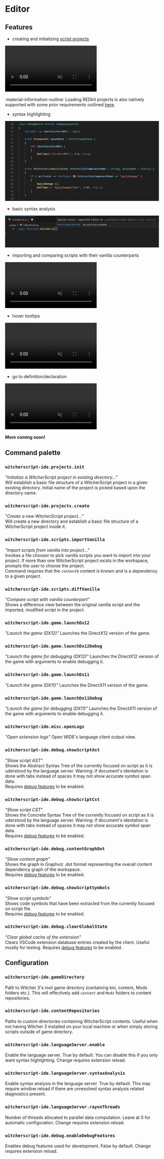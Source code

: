 # Editor

## Features

- creating and initializing [script projects](./project-system.md)

<video controls muted>
  <source src="../../assets/user-manual/editor/project-creation.mp4" type="video/mp4">
</video>

:material-information-outline: Loading REDkit projects is also natively supported with some prior requirements outlined [here](./project-system.md#redkit-project).

- syntax highlighting

![Syntax Highlighting](../assets/user-manual/editor/syntax-highlighting.jpg)

- basic syntax analysis

![Syntax Analysis](../assets/user-manual/editor/syntax-analysis.jpg)

- importing and comparing scripts with their vanilla counterparts

<video controls muted>
  <!-- TODO update the video with the process being done entirely through GUI -->
  <source src="../../assets/user-manual/editor/vanilla-import-diff.mp4" type="video/mp4"> 
</video>

- hover tooltips

<video controls muted>
  <source src="../../assets/user-manual/editor/hover.mp4" type="video/mp4">
</video>

- go to definition/declaration

<video controls muted>
  <source src="../../assets/user-manual/editor/goto-definition.mp4" type="video/mp4">
</video>

**More coming soon!**


## Command palette

### `witcherscript-ide.projects.init`
*"Initialize a WitcherScript project in existing directory..."*  
Will establish a basic file structure of a WitcherScript project in a given existing directory. Initial name of the project is picked based upon the directory name.

### `witcherscript-ide.projects.create` 
*"Create a new WitcherScript project..."*  
Will create a new directory and establish a basic file structure of a WitcherScript project inside it.

### `witcherscript-ide.scripts.importVanilla`
*"Import scripts from vanilla into project..."*  
Invokes a file chooser to pick vanilla scripts you want to import into your project. If more than one WitcherScript project exists in the workspace, prompts the user to choose the project.  
Command requires that the `content0` content is known and is a dependency to a given project.

### `witcherscript-ide.scripts.diffVanilla`
*"Compare script with vanilla counterpart"*  
Shows a difference view between the original vanilla script and the imported, modified script in the project.

### `witcherscript-ide.game.launchDx12`
*"Launch the game (DX12)"*
Launches the DirectX12 version of the game.

### `witcherscript-ide.game.launchDx12Debug`
*"Launch the game for debugging (DX12)"*
Launches the DirectX12 version of the game with arguments to enable debugging it.

### `witcherscript-ide.game.launchDx11`
*"Launch the game (DX11)"*
Launches the DirectX11 version of the game.

### `witcherscript-ide.game.launchDx11Debug`
*"Launch the game for debugging (DX11)"*
Launches the DirectX11 version of the game with arguments to enable debugging it.

### `witcherscript-ide.misc.openLogs`
*"Open extension logs"*
Open WIDE's language client output view.

### `witcherscript-ide.debug.showScriptAst`
*"Show script AST"*  
Shows the Abstract Syntax Tree  of the currently focused on script as it is uderstood by the language server.
Warning: if document's identation is done with tabs instead of spaces it may not show accurate symbol span data.  
Requires [debug features](#witcherscript-idedebugenabledebugfeatures) to be enabled.

### `witcherscript-ide.debug.showScriptCst`
*"Show script CST"*  
Shows the Concrete Syntax Tree  of the currently focused on script as it is uderstood by the language server.
Warning: if document's identation is done with tabs instead of spaces it may not show accurate symbol span data.  
Requires [debug features](#witcherscript-idedebugenabledebugfeatures) to be enabled.

### `witcherscript-ide.debug.contentGraphDot`
*"Show content graph"*  
Shows the graph in Graphviz .dot format representing the overall content dependency graph of the workspace.  
Requires [debug features](#witcherscript-idedebugenabledebugfeatures) to be enabled.

### `witcherscript-ide.debug.showScriptSymbols`
*"Show script symbols"*  
Shows code symbols that have been extracted from the currently focused on script file.  
Requires [debug features](#witcherscript-idedebugenabledebugfeatures) to be enabled.

### `witcherscript-ide.debug.clearGlobalState`
*"Clear global cache of the extension"*  
Clears VSCode extension database entries created by the client. Useful mostly for testing.
Requires [debug features](#witcherscript-idedebugenabledebugfeatures) to be enabled.


## Configuration

### `witcherscript-ide.gameDirectory`
Path to Witcher 3's root game directory (containing bin, content, Mods folders etc.). This will effectively add `content` and `Mods` folders to content repositories.

### `witcherscript-ide.contentRepositories`
Paths to custom directories containing WitcherScript contents. Useful when not having Witcher 3 installed on your local machine or when simply storing scripts outside of game directory.

### `witcherscript-ide.languageServer.enable`
Enable the language server. True by default.  You can disable this if you only want syntax highlighting. Change requires extension reload.

### `witcherscript-ide.languageServer.syntaxAnalysis`
Enable syntax analysis in the language server. True by default. This may require window reload if there are unresolved syntax analysis related diagnostics present.

### `witcherscript-ide.languageServer.rayonThreads`
Number of threads allocated to parallel data computation. Leave at 0 for automatic configuration. Change requires extension reload.

### `witcherscript-ide.debug.enableDebugFeatures`
Enables debug features used for development. False by default. Change requires extension reload.
